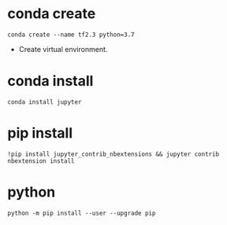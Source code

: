 # conda create
```
conda create --name tf2.3 python=3.7
```
- Create virtual environment.
# conda install
```
conda install jupyter
```
# pip install
```
!pip install jupyter_contrib_nbextensions && jupyter contrib nbextension install
```
# python
```
python -m pip install --user --upgrade pip
```